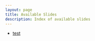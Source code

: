 ```yaml
---
layout: page
title: Available Slides
description: Index of available slides
---
```

- [test](test) 
